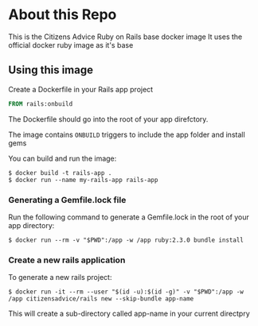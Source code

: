 # About this Repo

This is the Citizens Advice Ruby on Rails base docker image
It uses the official docker ruby image as it's base

## Using this image

Create a Dockerfile in your Rails app project

```dockerfile
FROM rails:onbuild
```

The Dockerfile should go into the root of your app direfctory.

The image contains `ONBUILD` triggers to include the app folder and install gems

You can build and run the image:

```console
$ docker build -t rails-app . 
$ docker run --name my-rails-app rails-app
```

### Generating a Gemfile.lock file

Run the following command to generate a Gemfile.lock in the root of your app directory:

```console
$ docker run --rm -v "$PWD":/app -w /app ruby:2.3.0 bundle install
```

### Create a new rails application

To generate a new rails project:

```console
$ docker run -it --rm --user "$(id -u):$(id -g)" -v "$PWD":/app -w /app citizensadvice/rails new --skip-bundle app-name 
```

This will create a sub-directory called app-name in your current directpry
